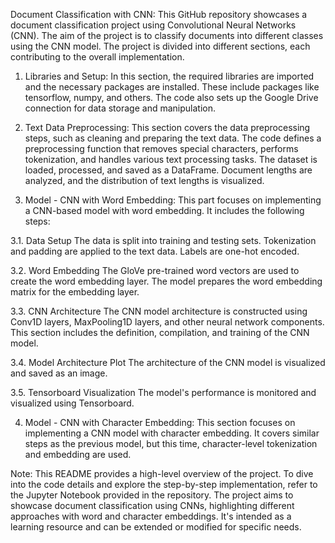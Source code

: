 Document Classification with CNN:
This GitHub repository showcases a document classification project using Convolutional Neural Networks (CNN). The aim of the project is to classify documents into different classes using the CNN model. The project is divided into different sections, each contributing to the overall implementation.

1. Libraries and Setup:
In this section, the required libraries are imported and the necessary packages are installed. These include packages like tensorflow, numpy, and others. The code also sets up the Google Drive connection for data storage and manipulation.

2. Text Data Preprocessing:
This section covers the data preprocessing steps, such as cleaning and preparing the text data. The code defines a preprocessing function that removes special characters, performs tokenization, and handles various text processing tasks. The dataset is loaded, processed, and saved as a DataFrame. Document lengths are analyzed, and the distribution of text lengths is visualized.

3. Model - CNN with Word Embedding:
This part focuses on implementing a CNN-based model with word embedding. It includes the following steps:

3.1. Data Setup
The data is split into training and testing sets. Tokenization and padding are applied to the text data. Labels are one-hot encoded.

3.2. Word Embedding
The GloVe pre-trained word vectors are used to create the word embedding layer. The model prepares the word embedding matrix for the embedding layer.

3.3. CNN Architecture
The CNN model architecture is constructed using Conv1D layers, MaxPooling1D layers, and other neural network components. This section includes the definition, compilation, and training of the CNN model.

3.4. Model Architecture Plot
The architecture of the CNN model is visualized and saved as an image.

3.5. Tensorboard Visualization
The model's performance is monitored and visualized using Tensorboard.

4. Model - CNN with Character Embedding:
This section focuses on implementing a CNN model with character embedding. It covers similar steps as the previous model, but this time, character-level tokenization and embedding are used.

Note:
This README provides a high-level overview of the project. To dive into the code details and explore the step-by-step implementation, refer to the Jupyter Notebook provided in the repository. The project aims to showcase document classification using CNNs, highlighting different approaches with word and character embeddings. It's intended as a learning resource and can be extended or modified for specific needs.